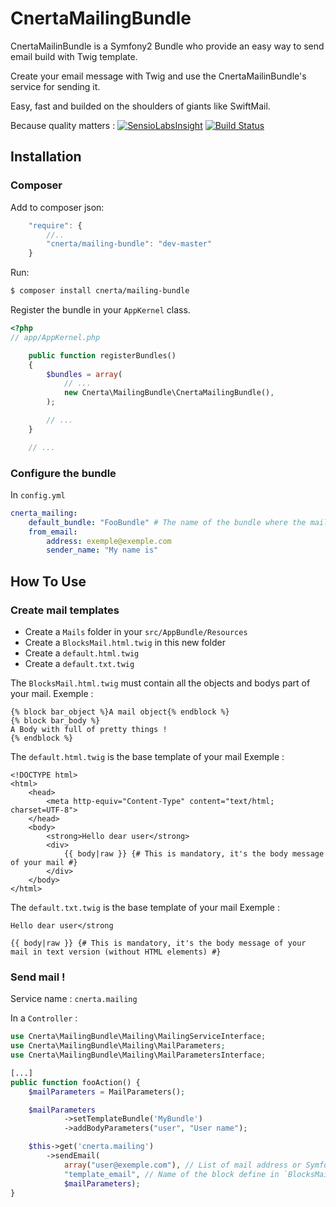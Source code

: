 CnertaMailingBundle
===================

CnertaMailinBundle is a Symfony2 Bundle who provide an easy way to send email build with Twig template.

Create your email message with Twig and use the CnertaMailinBundle's service for sending it.

Easy, fast and builded on the shoulders of giants like SwiftMail.

Because quality matters : [![SensioLabsInsight](https://insight.sensiolabs.com/projects/5989cc10-2893-4dca-9d02-f1589530d913/small.png)](https://insight.sensiolabs.com/projects/5989cc10-2893-4dca-9d02-f1589530d913)
[![Build Status](https://travis-ci.org/AgrosupDijon-Eduter/CnertaMailingBundle.svg?branch=master)](https://travis-ci.org/AgrosupDijon-Eduter/CnertaMailingBundle)

Installation
------------

### Composer

Add to composer json:

``` js
    "require": {
        //..
        "cnerta/mailing-bundle": "dev-master"
    }
```

Run:

``` bash
$ composer install cnerta/mailing-bundle
```

Register the bundle in your `AppKernel` class.

``` php
<?php
// app/AppKernel.php

    public function registerBundles()
    {
        $bundles = array(
            // ...
            new Cnerta\MailingBundle\CnertaMailingBundle(),
        );

        // ...
    }

    // ...
```

### Configure the bundle

In `config.yml`

```yaml
cnerta_mailing:
    default_bundle: "FooBundle" # The name of the bundle where the mail template are stored
    from_email:
        address: exemple@exemple.com
        sender_name: "My name is"
```

How To Use
----------

### Create mail templates

 - Create a `Mails` folder in your `src/AppBundle/Resources`
 - Create a `BlocksMail.html.twig` in this new folder
 - Create a `default.html.twig`
 - Create a `default.txt.twig`

The `BlocksMail.html.twig` must contain all the objects and bodys part of your mail.
Exemple :

```twig
{% block bar_object %}A mail object{% endblock %}
{% block bar_body %}
A Body with full of pretty things !
{% endblock %}
```

The `default.html.twig` is the base template of your mail
Exemple :

```twig
<!DOCTYPE html>
<html>
    <head>
        <meta http-equiv="Content-Type" content="text/html; charset=UTF-8">
    </head>
    <body>
        <strong>Hello dear user</strong>
        <div>
            {{ body|raw }} {# This is mandatory, it's the body message of your mail #}
        </div>
    </body>
</html>
```


The `default.txt.twig` is the base template of your mail
Exemple :

```twig
Hello dear user</strong

{{ body|raw }} {# This is mandatory, it's the body message of your mail in text version (without HTML elements) #}
```


### Send mail !

Service name : `cnerta.mailing`

In a `Controller` :

```php
use Cnerta\MailingBundle\Mailing\MailingServiceInterface;
use Cnerta\MailingBundle\Mailing\MailParameters;
use Cnerta\MailingBundle\Mailing\MailParametersInterface;

[...]
public function fooAction() {
    $mailParameters = MailParameters();

    $mailParameters
            ->setTemplateBundle('MyBundle')
            ->addBodyParameters("user", "User name");

    $this->get('cnerta.mailing')
        ->sendEmail(
            array("user@exemple.com"), // List of mail address or Symfony\Component\Security\Core\User\UserInterface
            "template_email", // Name of the block define in `BlocksMail.html.twig`
            $mailParameters);
}
```
